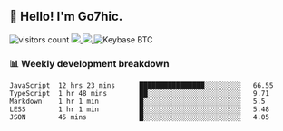 ## 👋 Hello! I'm Go7hic.

 ![visitors count](https://visitors-by-url-pls-dont-use-this-in-your-repo.vercel.app/Go7hic-github-readme)
 <a href="https://twitter.com/Go7hic">
    <img src="https://img.shields.io/badge/-@Go7hic-1ca0f1?style=flat-square&labelColor=1ca0f1&logo=twitter&logoColor=white&link=https://twitter.com/Go7hic">
   <a/>
   <a href="mailto:gtfx0209@gmail.com">
    <img src="https://img.shields.io/badge/-gtfx0209@gmail.com-c14438?style=flat-square&logo=Gmail&logoColor=white&link=mailto:gtfx0209@gmail.com">
   <a/>
    ![Keybase BTC](https://img.shields.io/keybase/btc/Go7hic)
 <!--
🔭 I’m currently working
🌱 I’m currently learning
💬 Ask me about 
📫 How to reach me: 
⚡ Fun fact: 
-->
 <!--
![My Github Stats](https://github-readme-stats.vercel.app/api?username=Go7hic&show_icons=true&count_private=true)

-->

### 📊 Weekly development breakdown
<!--START_SECTION:waka-->
```text
JavaScript  12 hrs 23 mins      ████████████████░░░░░░░░░   66.55 
TypeScript  1 hr 48 mins        ██░░░░░░░░░░░░░░░░░░░░░░░   9.71 
Markdown    1 hr 1 min          █░░░░░░░░░░░░░░░░░░░░░░░░   5.5 
LESS        1 hr 1 min          █░░░░░░░░░░░░░░░░░░░░░░░░   5.48 
JSON        45 mins             █░░░░░░░░░░░░░░░░░░░░░░░░   4.05
```
<!--END_SECTION:waka-->

